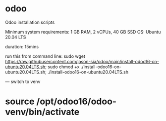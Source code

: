 # odoo
Odoo installation scripts

Minimum system requirements: 1 GB RAM, 2 vCPUs, 40 GB SSD
OS: Ubuntu 20.04 LTS

duration: 15mins

run this from command line:
sudo wget https://raw.githubusercontent.com/jason-sia/odoo/main/install-odoo16-on-ubuntu20.04LTS.sh; sudo chmod +x ./install-odoo16-on-ubuntu20.04LTS.sh;  ./install-odoo16-on-ubuntu20.04LTS.sh

— switch to venv
# source /opt/odoo16/odoo-venv/bin/activate

